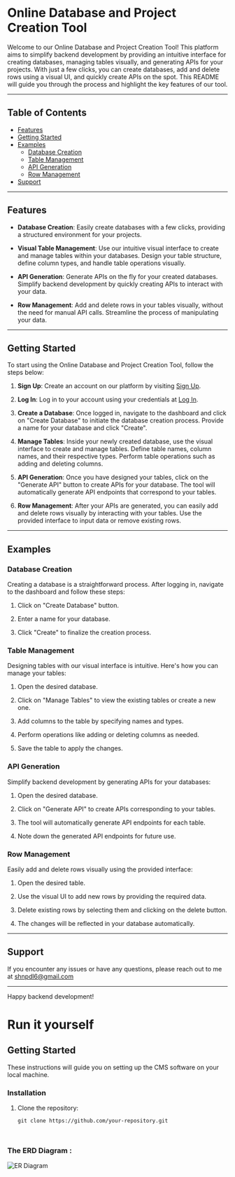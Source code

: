 # Online Database and Project Creation Tool

Welcome to our Online Database and Project Creation Tool! This platform aims to simplify backend development by providing an intuitive interface for creating databases, managing tables visually, and generating APIs for your projects. With just a few clicks, you can create databases, add and delete rows using a visual UI, and quickly create APIs on the spot. This README will guide you through the process and highlight the key features of our tool.

---

## Table of Contents

- [Features](#features)
- [Getting Started](#getting-started)
- [Examples](#examples)
  - [Database Creation](#database-creation)
  - [Table Management](#table-management)
  - [API Generation](#api-generation)
  - [Row Management](#row-management)
- [Support](#support)

---

## Features

- **Database Creation**: Easily create databases with a few clicks, providing a structured environment for your projects.

- **Visual Table Management**: Use our intuitive visual interface to create and manage tables within your databases. Design your table structure, define column types, and handle table operations visually.

- **API Generation**: Generate APIs on the fly for your created databases. Simplify backend development by quickly creating APIs to interact with your data.

- **Row Management**: Add and delete rows in your tables visually, without the need for manual API calls. Streamline the process of manipulating your data.

---

## Getting Started

To start using the Online Database and Project Creation Tool, follow the steps below:

1. **Sign Up**: Create an account on our platform by visiting [Sign Up](https://example.com/signup).

2. **Log In**: Log in to your account using your credentials at [Log In](https://example.com/login).

3. **Create a Database**: Once logged in, navigate to the dashboard and click on "Create Database" to initiate the database creation process. Provide a name for your database and click "Create".

4. **Manage Tables**: Inside your newly created database, use the visual interface to create and manage tables. Define table names, column names, and their respective types. Perform table operations such as adding and deleting columns.

5. **API Generation**: Once you have designed your tables, click on the "Generate API" button to create APIs for your database. The tool will automatically generate API endpoints that correspond to your tables.

6. **Row Management**: After your APIs are generated, you can easily add and delete rows visually by interacting with your tables. Use the provided interface to input data or remove existing rows.

---

## Examples

### Database Creation

Creating a database is a straightforward process. After logging in, navigate to the dashboard and follow these steps:

1. Click on "Create Database" button.

2. Enter a name for your database.

3. Click "Create" to finalize the creation process.

### Table Management

Designing tables with our visual interface is intuitive. Here's how you can manage your tables:

1. Open the desired database.

2. Click on "Manage Tables" to view the existing tables or create a new one.

3. Add columns to the table by specifying names and types.

4. Perform operations like adding or deleting columns as needed.

5. Save the table to apply the changes.

### API Generation

Simplify backend development by generating APIs for your databases:

1. Open the desired database.

2. Click on "Generate API" to create APIs corresponding to your tables.

3. The tool will automatically generate API endpoints for each table.

4. Note down the generated API endpoints for future use.

### Row Management

Easily add and delete rows visually using the provided interface:

1. Open the desired table.

2. Use the visual UI to add new rows by providing the required data.

3. Delete existing rows by selecting them and clicking on the delete button.

4. The changes will be reflected in your database automatically.

---

## Support

If you encounter any issues or have any questions, please reach out to me  at shnpdl6@gmail.com 

---

Happy backend development!









# Run it yourself




## Getting Started

These instructions will guide you on setting up the CMS software on your local machine.

### Installation

1. Clone the repository:
   ```shell
   git clone https://github.com/your-repository.git



### The ERD Diagram : 

![ER Diagram](/assets/er_diagram.png)
